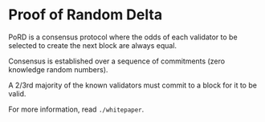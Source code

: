 # Proof of Random Delta

PoRD is a consensus protocol where the odds of each validator to be selected to create the next block are always equal.

Consensus is established over a sequence of commitments (zero knowledge random numbers).

A 2/3rd majority of the known validators must commit to a block for it to be valid.

For more information, read `./whitepaper`.
